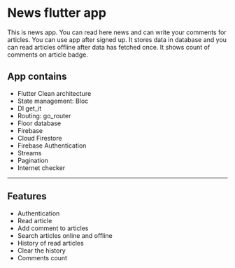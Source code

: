 # News flutter app

This is news app. You can read here news and can write your comments for articles.
You can use app after signed up. It stores data in database and you can read articles offline after data has fetched once.
It shows count of comments on article badge.

## App contains

- Flutter Clean architecture
- State management: Bloc
- DI get_it
- Routing: go_router 
- Floor database
- Firebase
- Cloud Firestore
- Firebase Authentication
- Streams
- Pagination
- Internet checker

---

## Features

- Authentication
- Read article
- Add comment to articles
- Search articles online and offline
- History of read articles
- Clear the history
- Comments count


